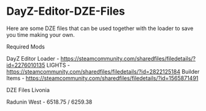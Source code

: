 # DayZ-Editor-DZE-Files
Here are some DZE files that can be used together with the loader to save you time making your own.

Required Mods

DayZ Editor Loader - https://steamcommunity.com/sharedfiles/filedetails/?id=2276010135
LIGHTS - https://steamcommunity.com/sharedfiles/filedetails/?id=2822125184
Builder Items - https://steamcommunity.com/sharedfiles/filedetails/?id=1565871491


DZE Files Livonia

Radunin West - 6518.75 / 6259.38
